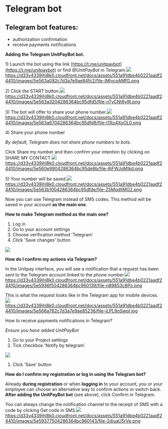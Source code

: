 # Telegram bot

## Telegram bot features: <a id="telegram-bot-features"></a>

* authorization confirmation
* receive payments notifications

**Adding the Telegram UnitPayBot bot.**

1\) Launch the bot using the link [https://t.me/unitpaybot](https://t.me/unitpaybot) or find _@UnitPayBot_ in Telegram.![](https://gblobscdn.gitbook.com/assets%2Fdokumentacziya%2F-M9xezG_6tZ_3GRmvyig%2F-M9y2DofaHzW7J8sHiEC%2F0.png?alt=media)https://d33v4339jhl8k0.cloudfront.net/docs/assets/551a91dbe4b0221aadf24410/images/5e563a082c7d3a7e9ae84fc2/file-lMjvcoAMfG.png

2\) Click the START button.![](https://gblobscdn.gitbook.com/assets%2Fdokumentacziya%2F-M9xezG_6tZ_3GRmvyig%2F-M9y2Doga8Q6bFtZpAIL%2F1.png?alt=media)https://d33v4339jhl8k0.cloudfront.net/docs/assets/551a91dbe4b0221aadf24410/images/5e563a3204286364bc95dfd5/file-nTyCNt6yIR.png

3\) The bot will offer to share your phone number.![](https://gblobscdn.gitbook.com/assets%2Fdokumentacziya%2F-M9xezG_6tZ_3GRmvyig%2F-M9y2DohGzcZz3jQ42-W%2F2.png?alt=media)https://d33v4339jhl8k0.cloudfront.net/docs/assets/551a91dbe4b0221aadf24410/images/5e563a6704286364bc95dfd8/file-t1Xo4XoOL0.png

4\) Share your phone number

_By default, Telegram does not share phone numbers to bots._

Click Share my number and then confirm your intention by clicking on SHARE MY CONTACT.![](https://gblobscdn.gitbook.com/assets%2Fdokumentacziya%2F-M9xezG_6tZ_3GRmvyig%2F-M9y2Doiarvt1XJ0e49w%2F3.png?alt=media)https://d33v4339jhl8k0.cloudfront.net/docs/assets/551a91dbe4b0221aadf24410/images/5e560e9904286364bc95de8b/file-8jFWJoMtkd.png

5\) Your number will be saved.![](https://gblobscdn.gitbook.com/assets%2Fdokumentacziya%2F-M9xezG_6tZ_3GRmvyig%2F-M9y2Dojjv7Ag21xPOEc%2F4.png?alt=media)https://d33v4339jhl8k0.cloudfront.net/docs/assets/551a91dbe4b0221aadf24410/images/5e563b1004286364bc95dfde/file-Z5MqdIlMG2.png

Now you can use Telegram instead of SMS codes. This method will be saved in your account **as the main one**.

**How to make Telegram method as the main one?**

1. Log in
2. Go to your account settings
3. Choose verification method 'Telegram'
4. Click 'Save changes' button

![](https://gblobscdn.gitbook.com/assets%2F-M9Y_k8Gr-WxeECFRelw%2F-MAyS47egnh7cZ8lqcSL%2F-MAyWOSYOhlqpZ_svW2l%2Fimage.png?alt=media&token=7e4fa7e3-af76-4e31-a8a5-acf28116d8b1)

**How do I confirm my actions via Telegram?**

In the Unitpay interface, you will see a notification that a request has been sent to the Telegram account linked to the phone number.![](https://gblobscdn.gitbook.com/assets%2Fdokumentacziya%2F-M9xezG_6tZ_3GRmvyig%2F-M9y2Dokzi0dJI70gnVZ%2F5.png?alt=media)https://d33v4339jhl8k0.cloudfront.net/docs/assets/551a91dbe4b0221aadf24410/images/5e5936f504286364bc960139/file-n89853c8Po.png

This is what the request looks like in the Telegram app for mobile devices.![](https://gblobscdn.gitbook.com/assets%2Fdokumentacziya%2F-M9xezG_6tZ_3GRmvyig%2F-M9y2Dolp2ZjnnFnVBhe%2F6.jpeg?alt=media)https://d33v4339jhl8k0.cloudfront.net/docs/assets/551a91dbe4b0221aadf24410/images/5e566a782c7d3a7e9ae85236/file-jLPL9oSwpI.jpg

How to receive payments notifications in Telegram?

_Ensure you have added UnitPayBot_

1. Go to your Project settings
2. Tick checkbox 'Notify by telegram'

![](https://gblobscdn.gitbook.com/assets%2F-M9Y_k8Gr-WxeECFRelw%2F-MAyS47egnh7cZ8lqcSL%2F-MAyYZJ8bpIKi3AL2mNC%2Ftelegramm%20notifications.png?alt=media&token=024e6797-4175-4628-be58-b79ae503e0a6)

1. Click 'Save' button

**How do I confirm my registration or log in using the Telegram bot?**

Already **during registration** or when **logging in** to your account, you or your employee can choose an alternative way to confirm actions or switch back. **After adding the UnitPayBot bot** \(see above\), click Confirm in Telegram.

You can always change the notification channel to the receipt of SMS with a code by clicking Get code in SMS.![](https://gblobscdn.gitbook.com/assets%2Fdokumentacziya%2F-M9xezG_6tZ_3GRmvyig%2F-M9y2DomFO_22dUHlWpq%2F7.png?alt=media)https://d33v4339jhl8k0.cloudfront.net/docs/assets/551a91dbe4b0221aadf24410/images/5e59377504286364bc960143/file-2diuaU5rVe.png

